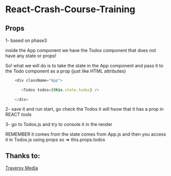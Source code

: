 # React-Crash-Course-Training
## Props
1- based on phase3

inside the App component we have the Todos component that does not have any state or props!


So! what we will do is to take the state in the App component and pass it to the Todo component as a prop (just like HTML attributes)
```js
    <div className="App">
      
       <Todos todos={this.state.todos} /> 
   
    </div>
```
2- save it and run start, go check the Todos it will hsow that it has a prop in REACT tools

3- go to Todos.js and try to console it in the render

REMEMBER it comes from the state comes from App.js 
and then you access it in Todos.js using props so =>
this.props.todos


## Thanks to: 
[Traversy Media](https://www.youtube.com/watch?v=sBws8MSXN7A&t=4588s)
